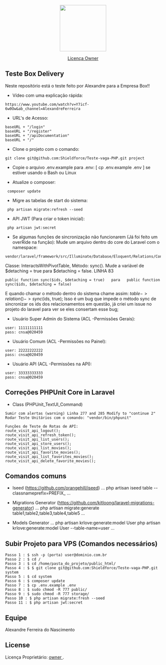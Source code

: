 <p align="center"><img src="https://image.winudf.com/v2/image1/Y29tLmJveGRlbGl2ZXJ5LmNvdXJpZXJfaWNvbl8xNTUyNjI1NjIxXzAyNA/icon.png?w=170&fakeurl=1" width="150"></p>

<p align="center">
<a href="https://boxdelivery.com.br/licenca">Licença Owner</a>
</p>

## Teste Box Delivery

Neste repositório está o teste feito por Alexandre para a Empresa Box!!

- Vídeo com uma explicação rápida: 
```
https://www.youtube.com/watch?v=Y7icf-6w0Ow&ab_channel=AlexandreFerreira
```

- URL's de Acesso: 
```
baseURL + "/login"
baseURL + "/register"
baseURL + "/apiDocumentation"
baseURL + "/"
```

- Clone o projeto com o comando: 
```
git clone git@github.com:Shieldforce/Teste-vaga-PHP.git project
```

- Copie o arquivo .env.example para .env: [ cp .env.example .env ] se estiver usando o Bash ou Linux

- Atualize o composer:
```
 composer update
```

- Migre as tabelas de start do sistema:
```
 php artisan migrate:refresh --seed
```

- API JWT (Para criar o token inicial):
```
 php artisan jwt:secret
```


- Se algumas funções de sincronização não funcionarem (Já foi feito um overRide na função): Mude um arquivo dentro do core do Laravel com o namespace: 
```
vendor/laravel/framework/src/Illuminate/Database/Eloquent/Relations/Concerns
```
Classe: InteractsWithPivotTable, Método: sync(). Mude a variável de $detaching = true para $detaching = false. LINHA 83
```
public function sync($ids, $detaching = true)   para   public function sync($ids, $detaching = false)
```
E quando chamar o método dentro do sistema chame assim: $table->relation()->sync($ids, true); Isso é um bug que impede o método sync de sincronizar os ids dos relacionamentos em questão, já criei um issue no projeto do laravel para ver se eles consertam esse bug;

- Usuário Super Admin do Sistema (ACL -Permissões Gerais): 
```
user: 11111111111
pass: cnsa@020459
```

- Usuário Comum (ACL -Permissões no Painel): 
```
user: 22222222222
pass: cnsa@020459
```

- Usuário API (ACL -Permissões na API): 
```
user: 33333333333 
pass: cnsa@020459
```

## Correções PHPUnit Core in Laravel

- Class (PHPUnit_TextUI_Command)
```
Sumir com alertas (warning) Linha 277 and 285 Modify to "continue 2"
Rodar Teste Unitários com o comando: "vendor/bin/phpunit"

Funções de Teste de Rotas de API:
route_visit_api_logout();
route_visit_api_refresh_token();
route_visit_api_list_users();
route_visit_api_store_users();
route_visit_api_list_movies();
route_visit_api_favorite_movies();
route_visit_api_list_favorites_movies();
route_visit_api_delete_favorite_movies();
```


## Comandos comuns

- Iseed (https://github.com/orangehill/iseed)
...
php artisan iseed table --classnameprefix=PREFIX_
...

- Migrations Generator (https://github.com/kitloong/laravel-migrations-generator)
...
php artisan migrate:generate table1,table2,table3,table4,table5
... 

- Models Generator
...
php artisan krlove:generate:model User
php artisan krlove:generate:model User --table-name=user
... 

## Subir Projeto para VPS (Comandos necessários)
```
Passo 1 : $ ssh -p (porta) user@dominio.com.br
Passo 2 : $ cd /
Passo 3 : $ cd /home/pasta_do_projeto/public_html/
Passo 4 : $ $ git clone git@github.com:Shieldforce/Teste-vaga-PHP.git system
Passo 5 : $ cd system
Passo 6 : $ composer update
Passo 7 : $ cp .env.example .env
Passo 8 : $ sudo chmod -R 777 public/
Passo 9 : $ sudo chmod -R 777 storage/
Passo 10 : $ php artisan migrate:fresh --seed
Passo 11 : $ php artisan jwt:secret
```


## Equipe

Alexandre Ferreira do Nascimento


## License

Licença Proprietário: [ owner ](https://boxdelivery.com.br/licenca/licenca).
